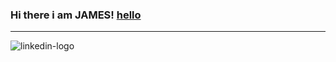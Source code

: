 ### Hi there i am JAMES!      [hello](https://user-images.githubusercontent.com/98466955/195123461-4a09e150-13d1-4ad3-ba63-471c62d175de.svg)



_____________________________________________________________________________________________________________________________________
![linkedin-logo](https://www.linkedin.com/in/jamesasibeymanu/) 
   

 
 
 
 
 
 
 
 
<!--
**jaamanu/jaamanu** is a ✨ _special_ ✨ repository because its `README.md` (this file) appears on your GitHub profile.

Here are some ideas to get you started:

- 🔭 I’m currently working on ...
- 🌱 I’m currently learning ...
- 👯 I’m looking to collaborate on ...
- 🤔 I’m looking for help with ...
- 💬 Ask me about ...
- 📫 How to reach me: ...
- 😄 Pronouns: ...
- ⚡ Fun fact: ...
-->
